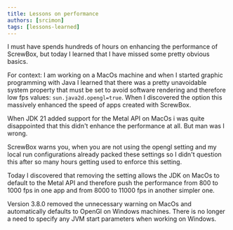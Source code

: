 ```yaml
---
title: Lessons on performance
authors: [srcimon]
tags: [lessons-learned]
---
```

I must have spends hundreds of hours on enhancing the performance of ScrewBox,
but today I learned that I have missed some pretty obvious basics.

For context: I am working on a MacOs machine and when I started graphic programming with Java
I learned that there was a pretty unavoidable system property that must be set to avoid software
rendering and therefore low fps values: `sun.java2d.opengl=true`.
When I discovered the option this massively enhanced the speed of apps created with ScrewBox.

When JDK 21 added support for the Metal API on MacOs i was quite disappointed that this didn't enhance
the performance at all.
But man was I wrong.

ScrewBox warns you, when you are not using the opengl setting and my local run configurations already packed these
settings so I didn't question this after so many hours getting used to enforce this setting.

Today I discovered that removing the setting allows the JDK on MacOs to default to the Metal API and therefore push
the performance from 800 to 1000 fps in one app and from 8000 to 11000 fps in another simpler one.

Version 3.8.0 removed the unnecessary warning on MacOs and automatically defaults to OpenGl on Windows machines.
There is no longer a need to specify any JVM start parameters when working on Windows.